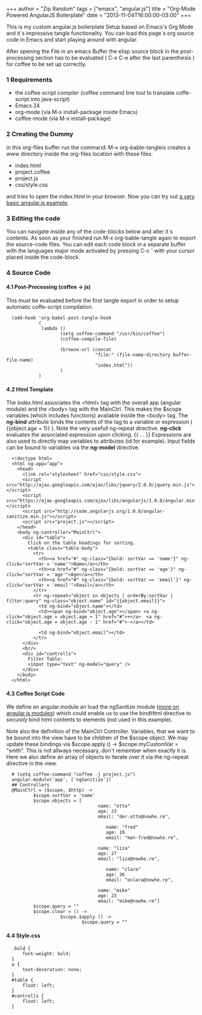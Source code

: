 +++
author = "Zip Random"
tags = ["emacs", "angular.js"]
title = "Org-Mode Powered AngularJS Boilerplate"
date = "2013-11-04T16:00:00-03:00"
+++

This is my custom angular.js boilerplate Setup based on Emacs's Org Mode
and it´s impressive tangle functionality. You can load this page´s org
source code in Emacs and start playing around with angular.

<!--more-->

After opening the File in an emacs Buffer the elisp source block in the
post-processing section has to be evaluated ( C-x C-e after the last
parenthesis ) for coffee to be set up correctly.

### 1 Requirements


-   the coffee script compiler (coffee command line tool to translate
    coffe-script into java-script)
-   Emacs 24
-   org-mode (via M-x install-package inside Emacs)
-   coffee-mode (via M-x install-package)

### 2 Creating the Dummy


in this org-files buffer run the command: M-x org-bable-tangleis creates
a www directory inside the org-files location with these files:

-   index.html
-   project.coffee
-   project.js
-   css/style.css

and tries to open the index.html in your browser. Now you can try out [a
very basic angular.js example](/stuff/www/index.html).

### 3 Editing the code

You can navigate inside any of the code-blocks below and alter it´s
contents. As soon as your finished run M-x org-bable-tangle again to
export the source-code files. You can edit each code block in a separate
buffer with the languages major mode activated by pressing C-c ' with
your cursor placed inside the code-block.

### 4 Source Code

#### 4.1 Post-Processing (coffee -\> js)

This must be evaluated before the first tangle export in order to setup
automatic coffe-script compilation.

``` {.commonlisp}
  (add-hook 'org-babel-post-tangle-hook
            (
             lambda ()
                    (setq coffee-command "/usr/bin/coffee")
                    (coffee-compile-file)

                    (browse-url (concat
                                 "file:" (file-name-directory buffer-file-name)
                                 "index.html"))
                    )
            )
```

#### 4.2 Html Template

The index.html associates the \<html\> tag with the overall app (angular
module) and the \<body\> tag with the MainCtrl. This makes the \$scope
variables (which includes functions) available inside the \<body\> tag.
The **ng-bind** attribute binds the contents of the tag to a variable or
expression ( {{object.age + 1}} ). Note the very usefull ng-repeat
directive. **ng-click** evaluates the associated expression upon
clicking. {{ ... }} Expressions are also used to directly map variables
to attributes (id for example). Input fields can be bound to variables
via the **ng-model** directive.

``` {.commonlisp}
  <!doctype html>
  <html ng-app="app">
    <head>
      <link rel="stylesheet" href="css/style.css">
      <script src="http://ajax.googleapis.com/ajax/libs/jquery/2.0.0/jquery.min.js"></script>
      <script src="https://ajax.googleapis.com/ajax/libs/angularjs/1.0.8/angular.min.js"></script>
      <script src="http://code.angularjs.org/1.0.8/angular-sanitize.min.js"></script>
      <script src="project.js"></script>
    </head>
    <body ng-controller="MainCtrl">
      <div id="table">
        Click on the table headings for sorting.
        <table class="table-body">
          <tr>
            <th><a href="#" ng-class="{bold: sortVar == 'name'}" ng-click="sortVar = 'name'">Name</a></th>
            <th><a href="#" ng-class="{bold: sortVar == 'age'}" ng-click="sortVar = 'age'">Age</a></th>
            <th><a href="#" ng-class="{bold: sortVar == 'email'}" ng-click="sortVar = 'email'">Email</a></th>
          </tr>
          <tr ng-repeat="object in objects | orderBy:sortVar | filter:query" ng-class="object.name" id="{{object.email}}">
            <td ng-bind="object.name"></td>
            <td><span ng-bind="object.age"></span> <a ng-click="object.age = object.age + 1" href="#">+</a>  <a ng-click="object.age = object.age - 1" href="#">-</a></td>

            <td ng-bind="object.email"></td>
          </tr>
      </div>
      <br/>
      <div id="controlls">
        Filter Table:
        <input type="text" ng-model="query" />
      </div>
    </body>
  </html>
```

#### 4.3 Coffee Script Code

We define an angular.module an load the ngSanitize module ([more on
angular.js modules](http://docs.angularjs.org/api/angular.module)) which
could enable us to use the bindHtml directive to *securely* bind html
contents to elements (not used in this example).

Note also the definition of the MainCtrl Controller. Variables, that we
want to be bound into the view have to be children of the \$scope
object. We may update these bindings via \$scope.apply () -\>
\$scope.myCustomVar = "smth". This is not allways necessary, don´t
remember when exactly it is. Here we also define an array of objects to
iterate over it via the ng-repeat directive in the view.

``` {.coffee}
  # (setq coffee-command "coffee -j project.js")
  angular.module('app', ['ngSanitize'])
  ## Controllers
  @MainCtrl = ($scope, $http) ->
          $scope.sortVar = 'name'
          $scope.objects = [
                                  name: "otto"
                                  age: 23
                                  email: "der.otto@nowhe.re",

                                     name: "fred"
                                     age: 19
                                     email: "man-fred@nowhe.re",

                                  name: "liza"
                                  age: 27
                                  email: "liza@nowhe.re",

                                     name: "clara"
                                     age: 26
                                     email: "oclara@nowhe.re",

                                  name: "mike"
                                  age: 23
                                  email: "mike@nowhe.re"]
          $scope.query = ""
          $scope.clear = () ->
                    $scope.$apply () ->
                            $scope.query = ""
```

#### 4.4 Style.css

``` {.css}
  .bold {
      font-weight: bold;
  }
  a {
      text-decoration: none;
  }
  #table {
      float: left;
  }
  #controlls {
      float: left;
  }
```
